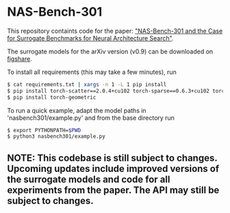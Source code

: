# NAS-Bench-301

This repository containts code for the paper: ["NAS-Bench-301 and the Case for Surrogate Benchmarks for Neural Architecture Search"](https://arxiv.org/abs/2008.09777).

The surrogate models for the arXiv version (v0.9) can be downloaded on [figshare](https://figshare.com/articles/software/nasbench301_models_v0_9_zip/12962432).

To install all requirements (this may take a few minutes), run

```sh
$ cat requirements.txt | xargs -n 1 -L 1 pip install
$ pip install torch-scatter==2.0.4+cu102 torch-sparse==0.6.3+cu102 torch-cluster==1.5.5+cu102 torch-spline-conv==1.2.0+cu102 -f https://pytorch-geometric.com/whl/torch-1.5.0.html
$ pip install torch-geometric
```

To run a quick example, adapt the model paths in 'nasbench301/example.py' and from the base directory run

```sh
$ export PYTHONPATH=$PWD
$ python3 nasbench301/example.py
```

## NOTE: This codebase is still subject to changes. Upcoming updates include improved versions of the surrogate models and code for all experiments from the paper. The API may still be subject to changes.

